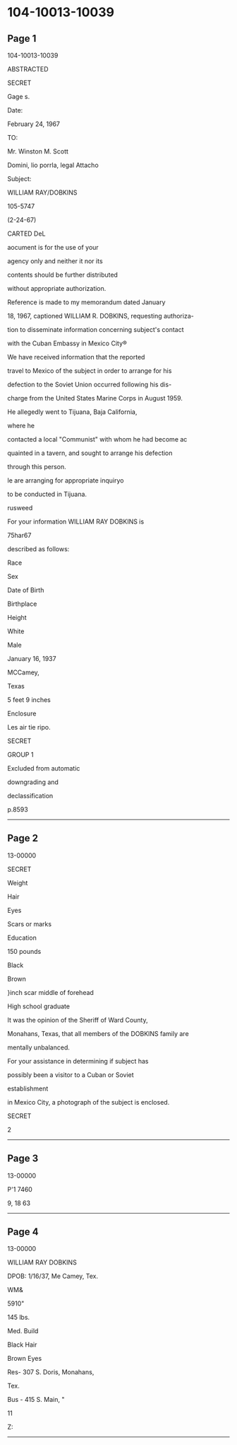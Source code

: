 # 104-10013-10039

## Page 1

104-10013-10039

ABSTRACTED

SECRET

Gage s.

Date:

February 24, 1967

TO:

Mr. Winston M. Scott

Domini, lio porrla, legal Attacho

Subject:

WILLIAM RAY/DOBKINS

105-5747

(2-24-67)

CARTED DeL

aocument is for the use of your

agency only and neither it nor its

contents should be further distributed

without appropriate authorization.

Reference is made to my memorandum dated January

18, 1967, captioned WILLIAM R. DOBKINS, requesting authoriza-

tion to disseminate information concerning subject's contact

with the Cuban Embassy in Mexico City®

We have received information that the reported

travel to Mexico of the subject in order to arrange for his

defection to the Soviet Union occurred following his dis-

charge from the United States Marine Corps in August 1959.

He allegedly went to Tijuana, Baja California,

where he

contacted a local "Communist" with whom he had become ac

quainted in a tavern, and sought to arrange his defection

through this person.

le are arranging for appropriate inquiryo

to be conducted in Tijuana.

rusweed

For your information WILLIAM RAY DOBKINS is

75har67

described as follows:

Race

Sex

Date of Birth

Birthplace

Height

White

Male

January 16, 1937

MCCamey,

Texas

5 feet 9 inches

Enclosure

Les air tie ripo.

SECRET

GROUP 1

Excluded from automatic

downgrading and

declassification

p.8593

---

## Page 2

13-00000

SECRET

Weight

Hair

Eyes

Scars or marks

Education

150 pounds

Black

Brown

}inch scar middle of forehead

High school graduate

It was the opinion of the Sheriff of Ward County,

Monahans, Texas, that all members of the DOBKINS family are

mentally unbalanced.

For your assistance in determining if subject has

possibly been a visitor to a Cuban or Soviet

establishment

in Mexico City, a photograph of the subject is enclosed.

SECRET

2

---

## Page 3

13-00000

P'1 7460

9, 18 63

---

## Page 4

13-00000

WILLIAM RAY DOBKINS

DPOB: 1/16/37, Me Camey, Tex.

WM&

5910"

145 lbs.

Med. Build

Black Hair

Brown Eyes

Res- 307 S. Doris, Monahans,

Tex.

Bus - 415 S. Main, "

11

Z:

---

